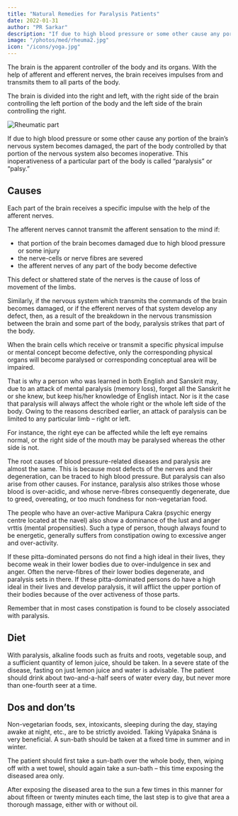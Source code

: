 ```yaml
---
title: "Natural Remedies for Paralysis Patients"
date: 2022-01-31
author: "PR Sarkar"
description: "If due to high blood pressure or some other cause any portion of the brain’s nervous system becomes damaged, the part of the body controlled by that portion of the nervous system also becomes inoperative. This inoperativeness of a particular part of the body is called paralysis or palsy"
image: "/photos/med/rheuma2.jpg"
icon: "/icons/yoga.jpg"
---
```




The brain is the apparent controller of the body and its organs. With the help of afferent and efferent nerves, the brain receives impulses from and transmits them to all parts of the body. 

The brain is divided into the right and left, with the right side of the brain controlling the left portion of the body and the left side of the brain controlling the right. 

![Rheumatic part](/photos/med/rheuma2.jpg)

If due to high blood pressure or some other cause any portion of the brain’s nervous system becomes damaged, the part of the body controlled by that portion of the nervous system also becomes inoperative. This inoperativeness of a particular part of the body is called “paralysis” or “palsy.”

## Causes

Each part of the brain receives a specific impulse with the help of the afferent nerves. 

The afferent nerves cannot transmit the afferent sensation to the mind if:
- that portion of the brain becomes damaged due to high blood pressure or some injury
- the nerve-cells or nerve fibres are severed
- the afferent nerves of any part of the body become defective

This defect or shattered state of the nerves is the cause of loss of movement of the limbs.

Similarly, if the nervous system which transmits the commands of the brain becomes damaged, or if the efferent nerves of that system develop any defect, then, as a result of the breakdown in the nervous transmission between the brain and some part of the body, paralysis strikes that part of the body.

When the brain cells which receive or transmit a specific physical impulse or mental concept become defective, only the corresponding physical organs will become paralysed or corresponding conceptual area will be impaired. 

That is why a person who was learned in both English and Sanskrit may, due to an attack of mental paralysis (memory loss), forget all the Sanskrit he or she knew, but keep his/her knowledge of English intact. Nor is it the case that paralysis will always affect the whole right or the whole left side of the body. Owing to the reasons described earlier, an attack of paralysis can be limited to any particular limb – right or left. 

For instance, the right eye can be affected while the left eye remains normal, or the right side of the mouth may be paralysed whereas the other side is not.

The root causes of blood pressure-related diseases and paralysis are almost the same. This is because most defects of the nerves and their degeneration, can be traced to high blood pressure. But paralysis can also arise from other causes. For instance, paralysis also strikes those whose blood is over-acidic, and whose nerve-fibres consequently degenerate, due to greed, overeating, or too much fondness for non-vegetarian food.

The people who have an over-active Mańipura Cakra (psychic energy centre located at the navel) also show a dominance of the lust and anger vrttis (mental propensities). Such a type of person, though always found to be energetic, generally suffers from constipation owing to excessive anger and over-activity.

If these pitta-dominated persons do not find a high ideal in their lives, they become weak in their lower bodies due to over-indulgence in sex and anger. Often the nerve-fibres of their lower bodies degenerate, and paralysis sets in there. If these pitta-dominated persons do have a high ideal in their lives and develop paralysis, it will afflict the upper portion of their bodies because of the over activeness of those parts.

Remember that in most cases constipation is found to be closely associated with paralysis.

<!-- Treatment:
Morning – Utkśepa Mudrá, Diirgha Prańáma, Yoga Mudrá, Bhujauṋgásana, or any of these three which it is possible to do. Pakśabadha Práńáyáma.
Evening – Same as in the morning. -->

## Diet

With paralysis, alkaline foods such as fruits and roots, vegetable soup, and a sufficient quantity of lemon juice, should be taken. In a severe state of the disease, fasting on just lemon juice and water is advisable. The patient should drink about two-and-a-half seers of water every day, but never more than one-fourth seer at a time.


## Dos and don’ts

Non-vegetarian foods, sex, intoxicants, sleeping during the day, staying awake at night, etc., are to be strictly avoided. Taking Vyápaka Snána is very beneficial. A sun-bath should be taken at a fixed time in summer and in winter. 

The patient should first take a sun-bath over the whole body, then, wiping off with a wet towel, should again take a sun-bath – this time exposing the diseased area only. 

After exposing the diseased area to the sun a few times in this manner for about fifteen or twenty minutes each time, the last step is to give that area a thorough massage, either with or without oil.
